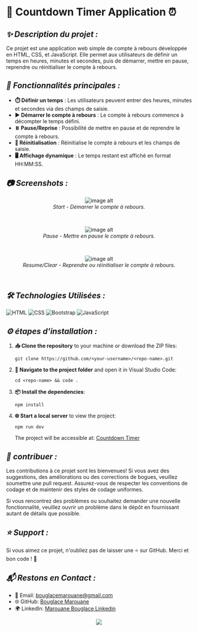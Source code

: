 # 📱 **Countdown Timer Application** ⏰




## ***✨ Description du projet :***
Ce projet est une application web simple de compte à rebours développée en HTML, CSS, et JavaScript. Elle permet aux utilisateurs de définir un temps en heures, minutes et secondes, puis de démarrer, mettre en pause, reprendre ou réinitialiser le compte à rebours.

## ***🔧 Fonctionnalités principales :***

- **⏱️ Définir un temps** : Les utilisateurs peuvent entrer des heures, minutes et secondes via des champs de saisie.
- **▶️ Démarrer le compte à rebours** : Le compte à rebours commence à décompter le temps défini.
- **⏸️ Pause/Reprise** : Possibilité de mettre en pause et de reprendre le compte à rebours.
- **🔄 Réinitialisation** : Réinitialise le compte à rebours et les champs de saisie.
- **🖥️ Affichage dynamique** : Le temps restant est affiché en format HH:MM:SS.

## ***📷 Screenshots :***

<p align="center">
  <img src="https://github.com/BouglaceMarouane/COUNT-DOWN-TIMER/blob/9e83d25191378e8f505d92b2ef1498108c667d00/images/iPhone-13-PRO-bouglacemarouane.github.io.png" alt="image alt" />
  <br>
  <em>Start - Démarrer le compte à rebours.</em>
</p><br>

<p align="center">
    <img src="https://github.com/BouglaceMarouane/COUNT-DOWN-TIMER/blob/9e83d25191378e8f505d92b2ef1498108c667d00/images/iPhone-13-PRO-bouglacemarouane.github.io%20(2).png" alt="image alt"/>
  <br>
  <em>Pause - Mettre en pause le compte à rebours.</em>
</p><br>

<p align="center">
    <img src="https://github.com/BouglaceMarouane/COUNT-DOWN-TIMER/blob/9e83d25191378e8f505d92b2ef1498108c667d00/images/iPhone-13-PRO-bouglacemarouane.github.io%20(1).png" alt="image alt" />
  <br>
  <em>Resume/Clear - Reprendre ou réinitialiser le compte à rebours.</em>
</p><br>

## ***🛠️ Technologies Utilisées :***

![HTML](https://img.shields.io/badge/HTML-5-orange?logo=html5&logoColor=white) 
![CSS](https://img.shields.io/badge/CSS-3-blue?logo=css3&logoColor=white) 
![Bootstrap](https://img.shields.io/badge/Bootstrap-5-red?logo=Bootstrap&logoColor=white) 
![JavaScript](https://img.shields.io/badge/JavaScript-ES6-green?logo=javascript&logoColor=white)

## ***⚙️ étapes d'installation :***

1. **📥 Clone the repository** to your machine or download the ZIP files:
   ```
   git clone https://github.com/<your-username>/<repo-name>.git
   ```
2. **📂 Navigate to the project folder** and open it in Visual Studio Code:
   ```
   cd <repo-name> && code .
   ```

3. **📦 Install the dependencies**:
   ```
   npm install
   ```

4. **🌐 Start a local server** to view the project:
   ```
   npm run dev
   ```
   The project will be accessible at: [Countdown Timer](https://bouglacemarouane.github.io/COUNT-DOWN-TIMER/)

## ***🤝 contribuer :***

Les contributions à ce projet sont les bienvenues! Si vous avez des suggestions, des améliorations ou des corrections de bogues, veuillez soumettre une pull request. Assurez-vous de respecter les conventions de codage et de maintenir des styles de codage uniformes.

Si vous rencontrez des problèmes ou souhaitez demander une nouvelle fonctionnalité, veuillez ouvrir un problème dans le dépôt en fournissant autant de détails que possible.

## ***⭐ Support :***

Si vous aimez ce projet, n'oubliez pas de laisser une ⭐ sur GitHub. Merci et bon code ! 🚀

## ***📬 Restons en Contact :***

- 📧 Email: bouglacemarouane@gmail.com  
- 🌐 GitHub: [Bouglace Marouane](https://github.com/BouglaceMarouane)
- 🌍 LinkedIn: [Marouane Bouglace Linkedin](https://www.linkedin.com/in/marouane-bouglace-68b17333b/)

<p align="center">
  <img src="https://capsule-render.vercel.app/api?type=waving&color=gradient&height=60&section=footer"/>
</p>
